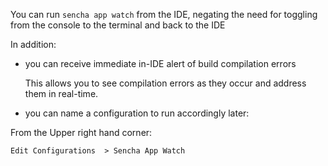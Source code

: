 You can run `sencha app watch` from the IDE, negating the need for toggling from the console to the terminal and back to the IDE

In addition: 

- you can receive immediate in-IDE alert of build compilation errors

    This allows you to see compilation errors as they occur and address them in real-time.

- you can name a configuration to run accordingly later:

From the Upper right hand corner:

    Edit Configurations  > Sencha App Watch



